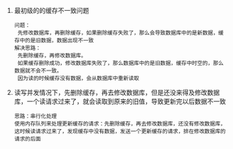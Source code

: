 1. 最初级的的缓存不一致问题

   ```
   问题：
   	先修改数据库，再删除缓存，如果删除缓存失败了，那么会导致数据库中的是新数据，缓存中的是旧数据，数据出现不一致
   解决思路：
   	先删除缓存，再修改数据库。
   	如果缓存删除成功，修改数据库失败了，那么数据库中的是旧数据，缓存中时空的，那么数据就不会不一致。
   	因为读的时候缓存没有数据，会从数据库中重新读取
   ```

2. 读写并发情况下，先删除缓存，再去修改数据库，但是还没来得及修改数据库，一个读请求过来了，就会读取到原来的旧值，导致更新完以后数据不一致

   ```
   思路：串行化处理
   使用内存队列来处理更新缓存的请求：先删除缓存，再去修改数据库，还没有修改数据库，这时候读请求过来了，发现缓存中没有数据，发送一个更新缓存的请求，排在修改数据库的请求的后面
   ```